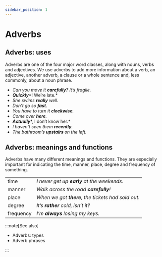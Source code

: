 ```yaml
---
sidebar_position: 1
---
```


# Adverbs

## Adverbs: uses

Adverbs are one of the four major word classes, along with nouns, verbs and adjectives. We use adverbs to add more information about a verb, an adjective, another adverb, a clause or a whole sentence and, less commonly, about a noun phrase.

- *Can you move it **carefully**? It’s fragile.*
- ***Quickly****! We’re late.*
- *She swims **really** well.*
- *Don’t go so **fast**.*
- *You have to turn it **clockwise**.*
- *Come over **here**.*
- ***Actually****, I don’t know her.*
- *I haven’t seen them **recently**.*
- *The bathroom’s **upstairs** on the left.*

## Adverbs: meanings and functions

Adverbs have many different meanings and functions. They are especially important for indicating the time, manner, place, degree and frequency of something.

<table><tbody><tr valign="top"><td>time</td><td><i>I never get up </i><b><i>early</i></b><i> at the weekends.</i></td></tr><tr valign="top"><td>manner</td><td><i>Walk across the road </i><b><i>carefully</i></b><i>!</i></td></tr><tr valign="top"><td>place</td><td><i>When we got </i><b><i>there</i></b><i>, the tickets had sold out.</i></td></tr><tr valign="top"><td>degree</td><td><i>It’s </i><b><i>rather</i></b><i> cold, isn’t it?</i></td></tr><tr valign="top"><td>frequency</td><td><i>I’m </i><b><i>always</i></b><i> losing my keys.</i></td></tr></tbody></table>

:::note[See also]

- Adverbs: types
- Adverb phrases

:::
